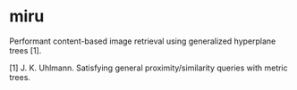 # miru
Performant content-based image retrieval using generalized hyperplane trees [1].

[1] J. K. Uhlmann. Satisfying general proximity/similarity queries
with metric trees.
